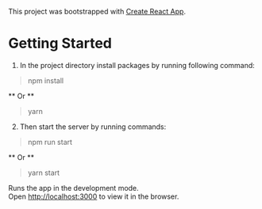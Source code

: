 This project was bootstrapped with [Create React App](https://github.com/facebook/create-react-app).

# Getting Started

1. In the project directory install packages by running following command:

> npm install

** Or **

> yarn

2. Then start the server by running commands:

> npm run start

** Or **

> yarn start

Runs the app in the development mode.<br>
Open [http://localhost:3000](http://localhost:3000) to view it in the browser.
